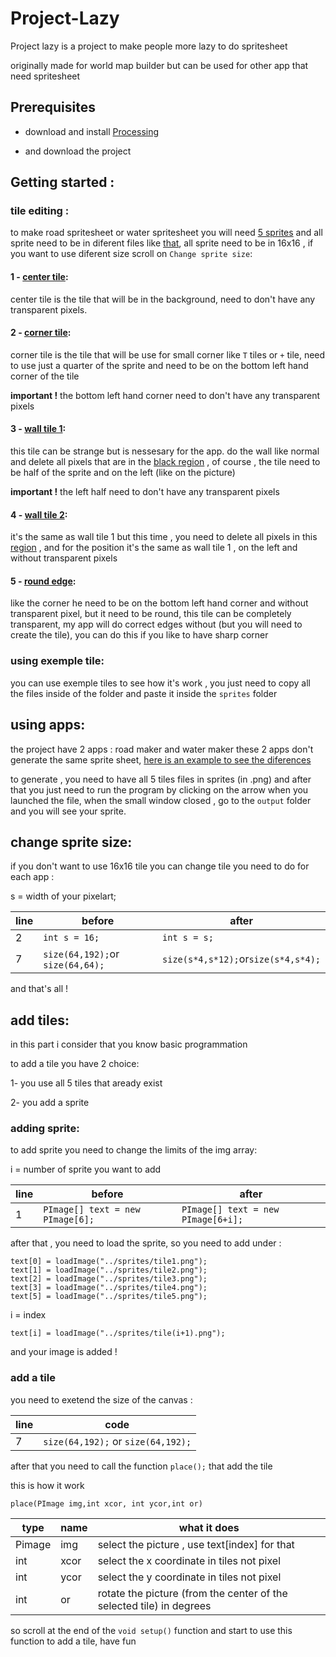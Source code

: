# Project-Lazy

Project lazy is a project to make people more lazy to do spritesheet 

originally made for world map builder but can be used for other app that need spritesheet

## Prerequisites

 - download and install [Processing](https://processing.org/download/)

 - and download the project
 
## Getting started :
 
 ### tile editing :
 
to make road spritesheet or water spritesheet you will need [5 sprites](https://imgur.com/Z0zWKhu) and all sprite need to be in diferent files like [that](https://imgur.com/l2J1bI9), all sprite need to be in 16x16 , if you want to use diferent size scroll on `Change sprite size`:
 
 #### 1 - [center tile](https://imgur.com/vkg9VU8):
 
 center tile is the tile that will be in the background, need to don't have any transparent pixels.
 
 #### 2 - [corner tile](https://imgur.com/NAl5y3p):
 
corner tile is the tile that will be use for small corner like `T` tiles or `+` tile, need to use just a quarter of the sprite and need to be on the bottom left hand corner of the tile

**important !** the bottom left hand corner need to don't have any transparent pixels
 
 #### 3 - [wall tile 1](https://imgur.com/mqjU4qY):

this tile can be strange but is nessesary for the app. do the wall like normal and delete all pixels that are in the [black region](https://imgur.com/wW4UTfO) , of course , the tile need to be half of the sprite and on the left (like on the picture)

**important !** the left half need to don't have any transparent pixels

 #### 4 - [wall tile 2](https://imgur.com/Pyi0nyT):
 
 it's the same as wall tile 1 but this time , you need to delete all pixels in this [region](https://imgur.com/8CHYUvg) , and for the position it's the same as wall tile 1 , on the left and without transparent pixels

 #### 5 - [round edge](https://imgur.com/1oVM3wn):
 
 like the corner he need to be on the bottom left hand corner and without transparent pixel, but it need to be round, this tile can be completely transparent, my app will do correct edges without (but you will need to create the tile), you can do this if you like to have sharp corner
 
### using exemple tile:
 you can use exemple tiles to see how it's work , you just need to copy all the files inside of the folder and paste it inside the `sprites` folder
 
## using apps:

the project have 2 apps : road maker and water maker these 2 apps don't generate the same sprite sheet, [here is an example to see the diferences](https://imgur.com/gUuhJvO)

to generate , you need to have all 5 tiles files in sprites (in .png) and after that you just need to run the program by clicking on the arrow when you launched the file, when the small window closed , go to the `output` folder and you will see your sprite.

## change sprite size:

if you don't want to use 16x16 tile you can change tile you need to do for each app :

s = width of your pixelart;

line|before|after
----|------|-----
2|`int s = 16;`|`int s = s;`
7|`size(64,192);`or `size(64,64);`|`size(s*4,s*12);`or`size(s*4,s*4);`

and that's all !

## add tiles:

in this part i consider that you know basic programmation

to add a tile you have 2 choice:

  1- you use all 5 tiles that aready exist
  
  2- you add a sprite
  
### adding sprite:

to add sprite you need to change the limits of the img array:

i = number of sprite you want to add

line|before|after
----|------|-----
1|`PImage[] text = new PImage[6];`|`PImage[] text = new PImage[6+i];`

after that , you need to load the sprite, so you need to add under :
```
text[0] = loadImage("../sprites/tile1.png");
text[1] = loadImage("../sprites/tile2.png");
text[2] = loadImage("../sprites/tile3.png");
text[3] = loadImage("../sprites/tile4.png");
text[5] = loadImage("../sprites/tile5.png");
```
i = index

```
text[i] = loadImage("../sprites/tile(i+1).png");
```

and your image is added ! 

### add a tile

you need to exetend the size of the canvas :

line|code
----|----
7|`size(64,192);` or `size(64,192);`

after that you need to call the function `place();` that add the tile

this is how it work

```place(PImage img,int xcor, int ycor,int or)```

type|name|what it does
----|----|------------
Pimage|img| select the picture , use text[index] for that
int|xcor|select the x coordinate in tiles not pixel 
int|ycor|select the y coordinate in tiles not pixel 
int|or|rotate the picture (from the center of the selected tile) in degrees

so scroll at the end of the `void setup()` function and start to use this function to add a tile, have fun
